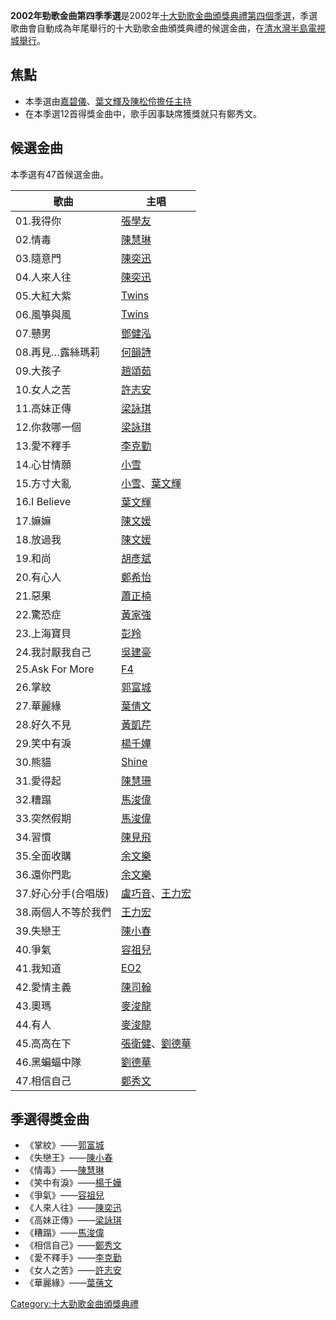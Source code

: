 **2002年勁歌金曲第四季季選**是2002年[十大勁歌金曲頒獎典禮第四個季選](https://zh.wikipedia.org/wiki/十大勁歌金曲頒獎典禮 "wikilink")，季選歌曲會自動成為年尾舉行的十大勁歌金曲頒獎典禮的候選金曲，在[清水灣半島](../Page/清水灣半島.md "wikilink")[電視城舉行](../Page/電視城.md "wikilink")。

## 焦點

  - 本季選由[嘉碧儀](../Page/嘉碧儀.md "wikilink")、[葉文輝及](../Page/葉文輝.md "wikilink")[陳松伶擔任主持](../Page/陳松伶.md "wikilink")
  - 在本季選12首得獎金曲中，歌手因事缺席獲獎就只有鄭秀文。

## 候選金曲

本季選有47首候選金曲。

| 歌曲              | 主唱                                                                                   |
| --------------- | ------------------------------------------------------------------------------------ |
| 01.我得你          | [張學友](https://zh.wikipedia.org/wiki/張學友 "wikilink")                                  |
| 02.情毒           | [陳慧琳](../Page/陳慧琳.md "wikilink")                                                     |
| 03.隨意門          | [陳奕迅](../Page/陳奕迅.md "wikilink")                                                     |
| 04.人來人往         | [陳奕迅](../Page/陳奕迅.md "wikilink")                                                     |
| 05.大紅大紫         | [Twins](https://zh.wikipedia.org/wiki/Twins "wikilink")                              |
| 06.風箏與風         | [Twins](https://zh.wikipedia.org/wiki/Twins "wikilink")                              |
| 07.戇男           | [鄧健泓](../Page/鄧健泓.md "wikilink")                                                     |
| 08.再見…露絲瑪莉      | [何韻詩](https://zh.wikipedia.org/wiki/何韻詩 "wikilink")                                  |
| 09.大孩子          | [趙頌茹](../Page/趙頌茹.md "wikilink")                                                     |
| 10.女人之苦         | [許志安](../Page/許志安.md "wikilink")                                                     |
| 11.高妹正傳         | [梁詠琪](https://zh.wikipedia.org/wiki/梁詠琪 "wikilink")                                  |
| 12.你救哪一個        | [梁詠琪](https://zh.wikipedia.org/wiki/梁詠琪 "wikilink")                                  |
| 13.愛不釋手         | [李克勤](../Page/李克勤.md "wikilink")                                                     |
| 14.心甘情願         | [小雪](../Page/小雪_\(香港\).md "wikilink")                                                |
| 15.方寸大亂         | [小雪](../Page/小雪_\(香港\).md "wikilink")、[葉文輝](../Page/葉文輝.md "wikilink")               |
| 16.I Believe    | [葉文輝](../Page/葉文輝.md "wikilink")                                                     |
| 17.嫲嫲           | [陳文媛](../Page/陳文媛.md "wikilink")                                                     |
| 18.放過我          | [陳文媛](../Page/陳文媛.md "wikilink")                                                     |
| 19.和尚           | [胡彥斌](../Page/胡彥斌.md "wikilink")                                                     |
| 20.有心人          | [鄭希怡](../Page/鄭希怡.md "wikilink")                                                     |
| 21.惡果           | [蕭正楠](../Page/蕭正楠.md "wikilink")                                                     |
| 22.驚恐症          | [黃家強](../Page/黃家強.md "wikilink")                                                     |
| 23.上海寶貝         | [彭羚](../Page/彭羚.md "wikilink")                                                       |
| 24.我討厭我自己       | [吳建豪](../Page/吳建豪.md "wikilink")                                                     |
| 25.Ask For More | [F4](https://zh.wikipedia.org/wiki/F4_\(男子團體\) "wikilink")                           |
| 26.掌紋           | [郭富城](../Page/郭富城.md "wikilink")                                                     |
| 27.華麗緣          | [葉倩文](https://zh.wikipedia.org/wiki/葉倩文 "wikilink")                                  |
| 28.好久不見         | [黃凱芹](../Page/黃凱芹.md "wikilink")                                                     |
| 29.笑中有淚         | [楊千嬅](../Page/楊千嬅.md "wikilink")                                                     |
| 30.熊貓           | [Shine](../Page/Shine.md "wikilink")                                                 |
| 31.愛得起          | [陳慧珊](../Page/陳慧珊.md "wikilink")                                                     |
| 32.糟蹋           | [馬浚偉](../Page/馬浚偉.md "wikilink")                                                     |
| 33.突然假期         | [馬浚偉](../Page/馬浚偉.md "wikilink")                                                     |
| 34.習慣           | [陳見飛](../Page/陳見飛.md "wikilink")                                                     |
| 35.全面收購         | [余文樂](../Page/余文樂.md "wikilink")                                                     |
| 36.還你門匙         | [余文樂](../Page/余文樂.md "wikilink")                                                     |
| 37.好心分手(合唱版)    | [盧巧音](https://zh.wikipedia.org/wiki/盧巧音 "wikilink")、[王力宏](../Page/王力宏.md "wikilink") |
| 38.兩個人不等於我們     | [王力宏](../Page/王力宏.md "wikilink")                                                     |
| 39.失戀王          | [陳小春](https://zh.wikipedia.org/wiki/陳小春 "wikilink")                                  |
| 40.爭氣           | [容祖兒](https://zh.wikipedia.org/wiki/容祖兒 "wikilink")                                  |
| 41.我知道          | [EO2](../Page/EO2.md "wikilink")                                                     |
| 42.愛情主義         | [陳司翰](../Page/陳司翰.md "wikilink")                                                     |
| 43.奧瑪           | [麥浚龍](../Page/麥浚龍.md "wikilink")                                                     |
| 44.有人           | [麥浚龍](../Page/麥浚龍.md "wikilink")                                                     |
| 45.高高在下         | [張衛健](../Page/張衛健.md "wikilink")、[劉德華](../Page/劉德華.md "wikilink")                    |
| 46.黑蝙蝠中隊        | [劉德華](../Page/劉德華.md "wikilink")                                                     |
| 47.相信自己         | [鄭秀文](../Page/鄭秀文.md "wikilink")                                                     |

## 季選得獎金曲

  - 《掌紋》——[郭富城](../Page/郭富城.md "wikilink")
  - 《失戀王》——[陳小春](https://zh.wikipedia.org/wiki/陳小春 "wikilink")
  - 《情毒》——[陳慧琳](../Page/陳慧琳.md "wikilink")
  - 《笑中有淚》——[楊千嬅](../Page/楊千嬅.md "wikilink")
  - 《爭氣》——[容祖兒](https://zh.wikipedia.org/wiki/容祖兒 "wikilink")
  - 《人來人往》——[陳奕迅](../Page/陳奕迅.md "wikilink")
  - 《高妹正傳》——[梁詠琪](https://zh.wikipedia.org/wiki/梁詠琪 "wikilink")
  - 《糟蹋》——[馬浚偉](../Page/馬浚偉.md "wikilink")
  - 《相信自己》——[鄭秀文](../Page/鄭秀文.md "wikilink")
  - 《愛不釋手》——[李克勤](../Page/李克勤.md "wikilink")
  - 《女人之苦》——[許志安](../Page/許志安.md "wikilink")
  - 《華麗緣》——[葉蒨文](../Page/葉蒨文.md "wikilink")

[Category:十大勁歌金曲頒獎典禮](https://zh.wikipedia.org/wiki/Category:十大勁歌金曲頒獎典禮 "wikilink")
